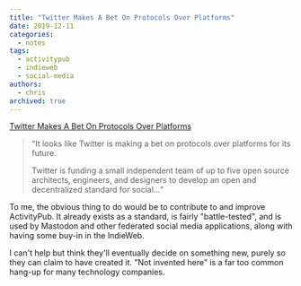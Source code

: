 ```yaml
---
title: "Twitter Makes A Bet On Protocols Over Platforms"
date: 2019-12-11
categories:
  - notes
tags:
  - activitypub
  - indieweb
  - social-media
authors:
  - chris
archived: true
---
```


[Twitter Makes A Bet On Protocols Over Platforms](https://www.techdirt.com/articles/20191210/21054943552/twitter-makes-bet-protocols-over-platforms.shtml)

> “It looks like Twitter is making a bet on protocols over platforms for its future.
>
> Twitter is funding a small independent team of up to five open source architects, engineers, and designers to develop an open and decentralized standard for social…”

To me, the obvious thing to do would be to contribute to and improve ActivityPub. It already exists as a standard, is fairly "battle-tested", and is used by Mastodon and other federated social media applications, along with having some buy-in in the IndieWeb.

I can't help but think they'll eventually decide on something new, purely so they can claim to have created it. "Not invented here" is a far too common hang-up for many technology companies.
